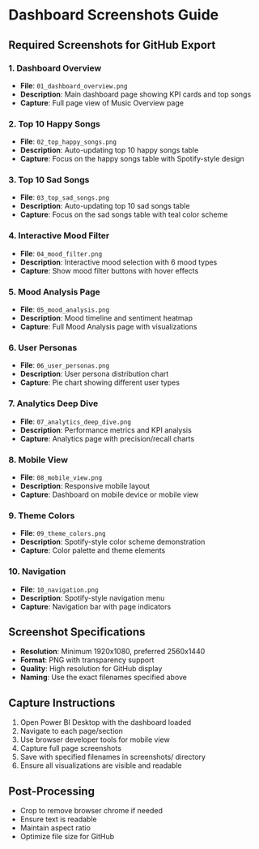 
# Dashboard Screenshots Guide

## Required Screenshots for GitHub Export

### 1. Dashboard Overview
- **File**: `01_dashboard_overview.png`
- **Description**: Main dashboard page showing KPI cards and top songs
- **Capture**: Full page view of Music Overview page

### 2. Top 10 Happy Songs
- **File**: `02_top_happy_songs.png`
- **Description**: Auto-updating top 10 happy songs table
- **Capture**: Focus on the happy songs table with Spotify-style design

### 3. Top 10 Sad Songs
- **File**: `03_top_sad_songs.png`
- **Description**: Auto-updating top 10 sad songs table
- **Capture**: Focus on the sad songs table with teal color scheme

### 4. Interactive Mood Filter
- **File**: `04_mood_filter.png`
- **Description**: Interactive mood selection with 6 mood types
- **Capture**: Show mood filter buttons with hover effects

### 5. Mood Analysis Page
- **File**: `05_mood_analysis.png`
- **Description**: Mood timeline and sentiment heatmap
- **Capture**: Full Mood Analysis page with visualizations

### 6. User Personas
- **File**: `06_user_personas.png`
- **Description**: User persona distribution chart
- **Capture**: Pie chart showing different user types

### 7. Analytics Deep Dive
- **File**: `07_analytics_deep_dive.png`
- **Description**: Performance metrics and KPI analysis
- **Capture**: Analytics page with precision/recall charts

### 8. Mobile View
- **File**: `08_mobile_view.png`
- **Description**: Responsive mobile layout
- **Capture**: Dashboard on mobile device or mobile view

### 9. Theme Colors
- **File**: `09_theme_colors.png`
- **Description**: Spotify-style color scheme demonstration
- **Capture**: Color palette and theme elements

### 10. Navigation
- **File**: `10_navigation.png`
- **Description**: Spotify-style navigation menu
- **Capture**: Navigation bar with page indicators

## Screenshot Specifications
- **Resolution**: Minimum 1920x1080, preferred 2560x1440
- **Format**: PNG with transparency support
- **Quality**: High resolution for GitHub display
- **Naming**: Use the exact filenames specified above

## Capture Instructions
1. Open Power BI Desktop with the dashboard loaded
2. Navigate to each page/section
3. Use browser developer tools for mobile view
4. Capture full page screenshots
5. Save with specified filenames in screenshots/ directory
6. Ensure all visualizations are visible and readable

## Post-Processing
- Crop to remove browser chrome if needed
- Ensure text is readable
- Maintain aspect ratio
- Optimize file size for GitHub
